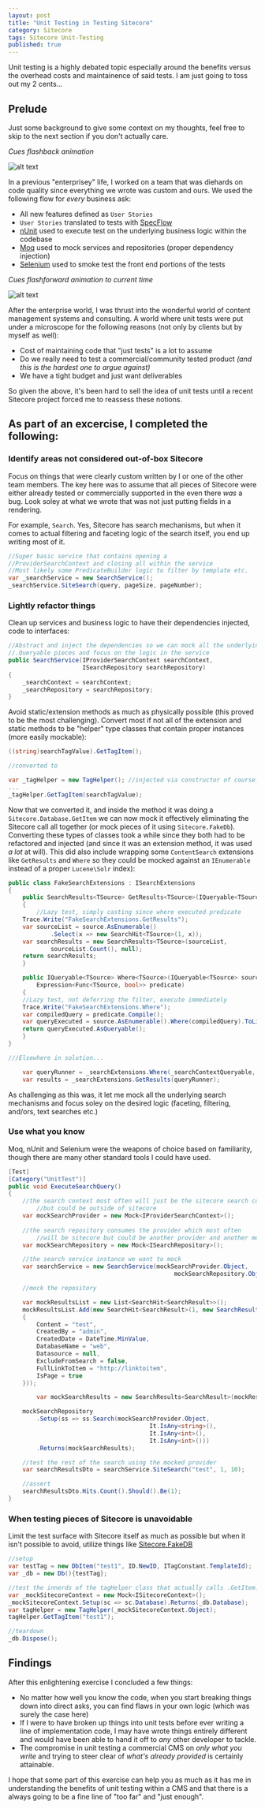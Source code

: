 ```yaml
---
layout: post
title: "Unit Testing in Testing Sitecore"
category: Sitecore
tags: Sitecore Unit-Testing
published: true
---
```


Unit testing is a highly debated topic especially around the benefits versus the overhead costs and maintainence of said tests.  I am just going to toss out my 2 cents...

## Prelude
Just some background to give some context on my thoughts, feel free to skip to the next section if you don't actually care.

_Cues flashback animation_

![alt text](/assets/gifs/flashback.gif "A long time ago")

In a previous "enterprisey" life, I worked on a team that was diehards on code quality since everything we wrote was custom and ours.  We used the following flow for _every_ business ask:

- All new features defined as `User Stories`
- `User Stories` translated to tests with [SpecFlow](http://specflow.org/)
- [nUnit](http://nunit.org/) used to execute test on the underlying business logic within the codebase
- [Moq](https://www.nuget.org/packages/moq/) used to mock services and repositories (proper dependency injection)
- [Selenium](http://www.seleniumhq.org/) used to smoke test the front end portions of the tests

_Cues flashforward animation to current time_

![alt text](/assets/gifs/forward.gif "Back to today...")
 
After the enterprise world, I was thrust into the wonderful world of content management systems and consulting. A world where unit tests were put under a microscope for the following reasons (not only by clients but by myself as well):

- Cost of maintaining code that "just tests" is a lot to assume
- Do we really need to test a commercial/community tested product _(and this is the hardest one to argue against)_
- We have a tight budget and just want deliverables

So given the above, it's been hard to sell the idea of unit tests until a recent Sitecore project forced me to reassess these notions.

## As part of an excercise, I completed the following:

### Identify areas not considered out-of-box Sitecore
Focus on things that were clearly custom written by I or one of the other team members.  The key here was to assume that all pieces of Sitecore were either already tested or commercially supported in the even there _was_ a bug. Look soley at what we wrote that was not just putting fields in a rendering.

For example, `Search`. Yes, Sitecore has search mechanisms, but when it comes to actual filtering and faceting logic of the search itself, you end up writing most of it.
```csharp
//Super basic service that contains opening a 
//ProviderSearchContext and closing all within the service
//Most likely some PredicateBuilder logic to filter by template etc.
var _searchService = new SearchService();
_searchService.SiteSearch(query, pageSize, pageNumber);
```

### Lightly refactor things
Clean up services and business logic to have their dependencies injected, code to interfaces:

```csharp
//Abstract and inject the dependencies so we can mock all the underlying index and 
//.Queryable pieces and focus on the logic in the service  
public SearchService(IProviderSearchContext searchContext, 
                     ISearchRepository searchRepository)
{
    _searchContext = searchContext;
    _searchRepository = searchRepository;
}
```

Avoid static/extension methods as much as physically possible (this proved to be the most challenging).
Convert most if not all of the extension and static methods to be "helper" type classes that contain proper instances (more easily mockable):

```csharp
((string)searchTagValue).GetTagItem();

//converted to

var _tagHelper = new TagHelper(); //injected via constructor of course...
...
_tagHelper.GetTagItem(searchTagValue);
```
Now that we converted it, and inside the method it was doing a `Sitecore.Database.GetItem` we can now mock it effectively eliminating the Sitecore call all together (or mock pieces of it using `Sitecore.FakeDb`).
Converting these types of classes took a while since they both had to be refactored and injected (and since it was an extension method, it was used _a lot_ at will). This did also include wrapping some `ContentSearch` extensions like `GetResults` and `Where` so they could be mocked against an `IEnumerable` instead of a proper `Lucene\Solr` index):

```csharp
public class FakeSearchExtensions : ISearchExtensions
{
    public SearchResults<TSource> GetResults<TSource>(IQueryable<TSource> source)
    {
        //Lazy test, simply casting since where executed predicate
	Trace.Write("FakeSearchExtensions.GetResults");
	var sourceList = source.AsEnumerable()
            .Select(x => new SearchHit<TSource>(1, x));
	var searchResults = new SearchResults<TSource>(sourceList, 
            sourceList.Count(), null);
	return searchResults;
    }

    public IQueryable<TSource> Where<TSource>(IQueryable<TSource> source, 
        Expression<Func<TSource, bool>> predicate)
    {
	//Lazy test, not deferring the filter, execute immediately
	Trace.Write("FakeSearchExtensions.Where");
	var compiledQuery = predicate.Compile();
	var queryExecuted = source.AsEnumerable().Where(compiledQuery).ToList();
	return queryExecuted.AsQueryable();
    }
}

///Elsewhere in solution...

    var queryRunner = _searchExtensions.Where(_searchContextQueryable, baseQuery);
    var results = _searchExtensions.GetResults(queryRunner);
```

As challenging as this was, it let me mock all the underlying search mechanisms and focus soley on the desired logic (faceting, filtering, and/ors, text searches etc.)

### Use what you know
Moq, nUnit and Selenium were the weapons of choice based on familiarity, though there are many other standard tools I could have used.

```csharp
[Test]
[Category("UnitTest")]
public void ExecuteSearchQuery()
{
	//the search context most often will just be the sitecore search context 
        //but could be outside of sitecore
	var mockSearchProvider = new Mock<IProviderSearchContext>();
	
	//the search repository consumes the provider which most often 
        //will be sitecore but could be another provider and another mechanism 
	var mockSearchRepository = new Mock<ISearchRepository>();

	//the search service instance we want to mock
	var searchService = new SearchService(mockSearchProvider.Object, 
                                               mockSearchRepository.Object);

	//mock the repository

	var mockResultsList = new List<SearchHit<SearchResult>>();
	mockResultsList.Add(new SearchHit<SearchResult>(1, new SearchResult()
	{
		Content = "test",
		CreatedBy = "admin",
		CreatedDate = DateTime.MinValue,
		DatabaseName = "web",
		Datasource = null,
		ExcludeFromSearch = false,
		FullLinkToItem = "http://linktoitem",
		IsPage = true
	}));

        var mockSearchResults = new SearchResults<SearchResult>(mockResultsList, 1);

	mockSearchRepository
		.Setup(ss => ss.Search(mockSearchProvider.Object, 
                                        It.IsAny<string>(), 
                                        It.IsAny<int>(), 
                                        It.IsAny<int>()))
		.Returns(mockSearchResults);

	//test the rest of the search using the mocked provider
	var searchResultsDto = searchService.SiteSearch("test", 1, 10);

	//assert
	searchResultsDto.Hits.Count().Should().Be(1);
} 
```

### When testing pieces of Sitecore is unavoidable
Limit the test surface with Sitecore itself as much as possible but when it isn't possible to avoid, utilize things like [Sitecore.FakeDB](https://www.nuget.org/packages/Sitecore.FakeDb/)


```csharp
//setup
var testTag = new DbItem("test1", ID.NewID, ITagConstant.TemplateId);
var _db = new Db(){testTag};

//test the innerds of the tagHelper class that actually calls .GetItem...
var _mockSitecoreContext = new Mock<ISitecoreContext>();
_mockSitecoreContext.Setup(sc => sc.Database).Returns(_db.Database);
var tagHelper = new TagHelper(_mockSitecoreContext.Object);
tagHelper.GetTagItem("test1");

//teardown
_db.Dispose();
```

## Findings
After this enlightening exercise I concluded a few things:
- No matter how well you know the code, when you start breaking things down into direct asks, you can find flaws in your own logic (which was surely the case here)
- If I were to have broken up things into unit tests before ever writing a line of implementation code, I may have wrote things entirely different and would have been able to hand it off to _any_ other developer to tackle.
- The compromise in unit testing a commercial CMS on _only what you write_ and trying to steer clear of _what's already provided_ is certainly attainable.

I hope that some part of this exercise can help you as much as it has me in understanding the benefits of unit testing within a CMS and that there is a always going to be a fine line of "too far" and "just enough".
